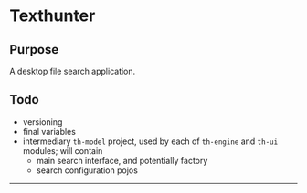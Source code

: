 # Texthunter
## Purpose
A desktop file search application.

## Todo
* versioning
* final variables
* intermediary `th-model` project, used by each of `th-engine` and `th-ui` modules; will contain
  * main search interface, and potentially factory
  * search configuration pojos

---
